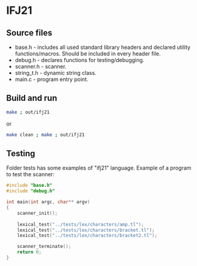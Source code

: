 # IFJ21
## Source files
- base.h - includes all used standard library headers and declared utility functions/macros. Should be included in every header file.
- debug.h - declares functions for testing/debugging.
- scanner.h - scanner.
- string_t.h - dynamic string class.
- main.c - program entry point.
## Build and run
```sh
make ; out/ifj21
```
or
```sh
make clean ; make ; out/ifj21
```
## Testing
Folder tests has some examples of "ifj21" language.
Example of a program to test the scanner:
```c
#include "base.h"
#include "debug.h"

int main(int argc, char** argv)
{
    scanner_init();
    
    lexical_test("../tests/lex/characters/amp.tl");
    lexical_test("../tests/lex/characters/bracket.tl");
    lexical_test("../tests/lex/characters/bracket2.tl");

    scanner_terminate();
    return 0;
}
```
